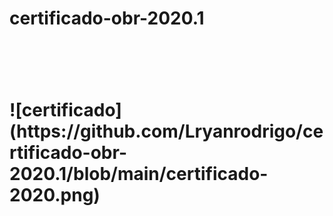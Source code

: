 # certificado-obr-2020.1
<h1>
<img scr="https://github.com/Lryanrodrigo/certificado-obr-2020.1/blob/main/certificado-2020.png"/>
<h1/>
![certificado](https://github.com/Lryanrodrigo/certificado-obr-2020.1/blob/main/certificado-2020.png)
